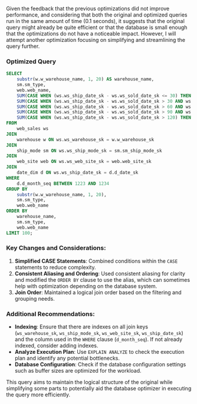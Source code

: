 Given the feedback that the previous optimizations did not improve performance, and considering that both the original and optimized queries run in the same amount of time (0.1 seconds), it suggests that the original query might already be quite efficient or that the database is small enough that the optimizations do not have a noticeable impact. However, I will attempt another optimization focusing on simplifying and streamlining the query further.

### Optimized Query

```sql
SELECT 
    substr(w.w_warehouse_name, 1, 20) AS warehouse_name,
    sm.sm_type,
    web.web_name,
    SUM(CASE WHEN (ws.ws_ship_date_sk - ws.ws_sold_date_sk <= 30) THEN 1 ELSE 0 END) AS "30 days",
    SUM(CASE WHEN (ws.ws_ship_date_sk - ws.ws_sold_date_sk > 30 AND ws.ws_ship_date_sk - ws.ws_sold_date_sk <= 60) THEN 1 ELSE 0 END) AS "31-60 days",
    SUM(CASE WHEN (ws.ws_ship_date_sk - ws.ws_sold_date_sk > 60 AND ws.ws_ship_date_sk - ws.ws_sold_date_sk <= 90) THEN 1 ELSE 0 END) AS "61-90 days",
    SUM(CASE WHEN (ws.ws_ship_date_sk - ws.ws_sold_date_sk > 90 AND ws.ws_ship_date_sk - ws.ws_sold_date_sk <= 120) THEN 1 ELSE 0 END) AS "91-120 days",
    SUM(CASE WHEN (ws.ws_ship_date_sk - ws.ws_sold_date_sk > 120) THEN 1 ELSE 0 END) AS ">120 days"
FROM 
    web_sales ws
JOIN 
    warehouse w ON ws.ws_warehouse_sk = w.w_warehouse_sk
JOIN 
    ship_mode sm ON ws.ws_ship_mode_sk = sm.sm_ship_mode_sk
JOIN 
    web_site web ON ws.ws_web_site_sk = web.web_site_sk
JOIN 
    date_dim d ON ws.ws_ship_date_sk = d.d_date_sk
WHERE 
    d.d_month_seq BETWEEN 1223 AND 1234
GROUP BY 
    substr(w.w_warehouse_name, 1, 20),
    sm.sm_type,
    web.web_name
ORDER BY 
    warehouse_name,
    sm.sm_type,
    web.web_name
LIMIT 100;
```

### Key Changes and Considerations:
1. **Simplified CASE Statements**: Combined conditions within the `CASE` statements to reduce complexity.
2. **Consistent Aliasing and Ordering**: Used consistent aliasing for clarity and modified the `ORDER BY` clause to use the alias, which can sometimes help with optimization depending on the database system.
3. **Join Order**: Maintained a logical join order based on the filtering and grouping needs.

### Additional Recommendations:
- **Indexing**: Ensure that there are indexes on all join keys (`ws_warehouse_sk`, `ws_ship_mode_sk`, `ws_web_site_sk`, `ws_ship_date_sk`) and the column used in the `WHERE` clause (`d_month_seq`). If not already indexed, consider adding indexes.
- **Analyze Execution Plan**: Use `EXPLAIN ANALYZE` to check the execution plan and identify any potential bottlenecks.
- **Database Configuration**: Check if the database configuration settings such as buffer sizes are optimized for the workload.

This query aims to maintain the logical structure of the original while simplifying some parts to potentially aid the database optimizer in executing the query more efficiently.